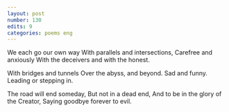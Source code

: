 ```yaml
---
layout: post
number: 130
edits: 9
categories: poems eng
---
```


We each go our own way
With parallels and intersections,
Carefree and anxiously 
With the deceivers and with the honest. 
 
With bridges and tunnels 
Over the abyss, and beyond.
Sad and funny.
Leading or stepping in.
 
The road will end someday,
But not in a dead end,
And to be in the glory of the Creator,
Saying goodbye forever to evil.
